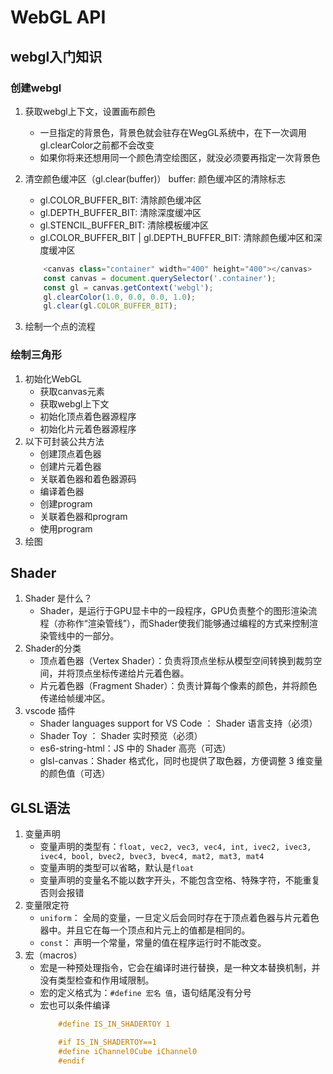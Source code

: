 # WebGL API

## webgl入门知识

### 创建webgl

1. 获取webgl上下文，设置画布颜色
    + 一旦指定的背景色，背景色就会驻存在WegGL系统中，在下一次调用gl.clearColor之前都不会改变
    + 如果你将来还想用同一个颜色清空绘图区，就没必须要再指定一次背景色

2. 清空颜色缓冲区（gl.clear(buffer)） buffer: 颜色缓冲区的清除标志
    + gl.COLOR_BUFFER_BIT: 清除颜色缓冲区
    + gl.DEPTH_BUFFER_BIT: 清除深度缓冲区
    + gl.STENCIL_BUFFER_BIT: 清除模板缓冲区
    + gl.COLOR_BUFFER_BIT | gl.DEPTH_BUFFER_BIT: 清除颜色缓冲区和深度缓冲区
    ```js
        <canvas class="container" width="400" height="400"></canvas>
        const canvas = document.querySelector('.container');
        const gl = canvas.getContext('webgl');
        gl.clearColor(1.0, 0.0, 0.0, 1.0); 
        gl.clear(gl.COLOR_BUFFER_BIT); 
    ```
3. 绘制一个点的流程

### 绘制三角形
1. 初始化WebGL
    + 获取canvas元素
    + 获取webgl上下文
    + 初始化顶点着色器源程序
    + 初始化片元着色器源程序
2. 以下可封装公共方法
    + 创建顶点着色器
    + 创建片元着色器
    + 关联着色器和着色器源码
    + 编译着色器
    + 创建program
    + 关联着色器和program
    + 使用program
3. 绘图

## Shader 
1.  Shader 是什么？ 
    + Shader，是运行于GPU显卡中的一段程序，GPU负责整个的图形渲染流程（亦称作“渲染管线”），而Shader使我们能够通过编程的方式来控制渲染管线中的一部分。
2. Shader的分类
    + 顶点着色器（Vertex Shader）：负责将顶点坐标从模型空间转换到裁剪空间，并将顶点坐标传递给片元着色器。
    + 片元着色器（Fragment Shader）：负责计算每个像素的颜色，并将颜色传递给帧缓冲区。
3. vscode 插件
    + Shader languages support for VS Code ： Shader 语言支持（必须）
    + Shader Toy ： Shader 实时预览（必须）
    + es6-string-html：JS 中的 Shader 高亮（可选）
    + glsl-canvas：Shader 格式化，同时也提供了取色器，方便调整 3 维变量的颜色值（可选）

## GLSL语法
1. 变量声明
    + 变量声明的类型有：`float, vec2, vec3, vec4, int, ivec2, ivec3, ivec4, bool, bvec2, bvec3, bvec4, mat2, mat3, mat4`
    + 变量声明的类型可以省略，默认是`float`
    + 变量声明的变量名不能以数字开头，不能包含空格、特殊字符，不能重复否则会报错
2. 变量限定符
    + `uniform`： 全局的变量，一旦定义后会同时存在于顶点着色器与片元着色器中。并且它在每一个顶点和片元上的值都是相同的。
    + `const`： 声明一个常量，常量的值在程序运行时不能改变。
3. 宏（macros）
    + 宏是一种预处理指令，它会在编译时进行替换，是一种文本替换机制，并没有类型检查和作用域限制。
    + 宏的定义格式为：`#define 宏名 值`，语句结尾没有分号
    + 宏也可以条件编译
        ```glsl
            #define IS_IN_SHADERTOY 1

            #if IS_IN_SHADERTOY==1
            #define iChannel0Cube iChannel0
            #endif
        ```

